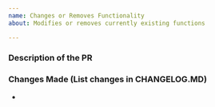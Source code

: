 ```yaml
---
name: Changes or Removes Functionality
about: Modifies or removes currently existing functions

---
```


### Description of the PR

### Changes Made (List changes in CHANGELOG.MD)

- 

